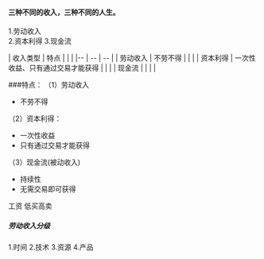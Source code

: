 #### 三种不同的收入，三种不同的人生。

1.劳动收入   
2.资本利得
3.现金流


| 收入类型 | 特点  | | |
|-- | -- | -- |
| 劳动收入 | 不劳不得 | | |
| 资本利得 | 一次性收益、只有通过交易才能获得 | | |
| 现金流 | | | |


###特点：
（1）劳动收入
* 不劳不得

（2）资本利得：
* 一次性收益
* 只有通过交易才能获得

（3）现金流(被动收入)
* 持续性
* 无需交易即可获得

工资 
低买高卖

##### 劳动收入分级  
1.时间
2.技术
3.资源
4.产品


